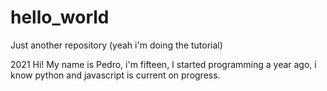 # hello_world
Just another repository (yeah i'm doing the tutorial)


2021
Hi! My name is Pedro, i'm fifteen, I started programming a year ago, i know python and javascript is current on progress.
